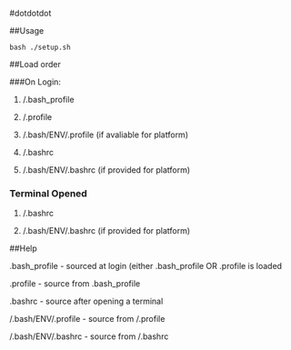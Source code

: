 #dotdotdot

##Usage 
```
bash ./setup.sh
```



##Load order

###On Login:

1. /.bash_profile 

2. /.profile

3. /.bash/ENV/.profile (if avaliable for platform)

4. /.bashrc

5. /.bash/ENV/.bashrc  (if provided for platform)



### Terminal Opened

1. /.bashrc

2. /.bash/ENV/.bashrc  (if provided for platform)



##Help

.bash_profile - sourced at login (either .bash_profile OR .profile is loaded

.profile - source from .bash_profile

.bashrc - source after opening a terminal

/.bash/ENV/.profile - source from /.profile

/.bash/ENV/.bashrc - source from /.bashrc
